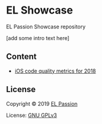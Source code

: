 # EL Showcase

EL Passion Showcase repository

[add some intro text here]

## Content

- [iOS code quality metrics for 2018](content/iOS-code-quality-2018)

## License

Copyright © 2019 [EL Passion](https://www.elpassion.com)

License: [GNU GPLv3](LICENSE)
